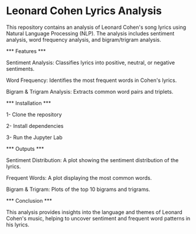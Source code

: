 # Leonard Cohen Lyrics Analysis

This repository contains an analysis of Leonard Cohen's song lyrics using Natural Language Processing (NLP). The analysis includes sentiment analysis, word frequency analysis, and bigram/trigram analysis.

*** Features *** 

Sentiment Analysis: Classifies lyrics into positive, neutral, or negative sentiments.

Word Frequency: Identifies the most frequent words in Cohen's lyrics.

Bigram & Trigram Analysis: Extracts common word pairs and triplets.

*** Installation *** 

1- Clone the repository

2- Install dependencies

3- Run the Jupyter Lab


*** Outputs *** 

Sentiment Distribution: A plot showing the sentiment distribution of the lyrics.

Frequent Words: A plot displaying the most common words.

Bigram & Trigram: Plots of the top 10 bigrams and trigrams.

*** Conclusion ***

This analysis provides insights into the language and themes of Leonard Cohen's music, helping to uncover sentiment and frequent word patterns in his lyrics.
